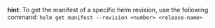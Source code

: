 **hint**: To get the manifest of a specific helm revision, use the following command: `helm get manifest --revision <number> <release-name>`